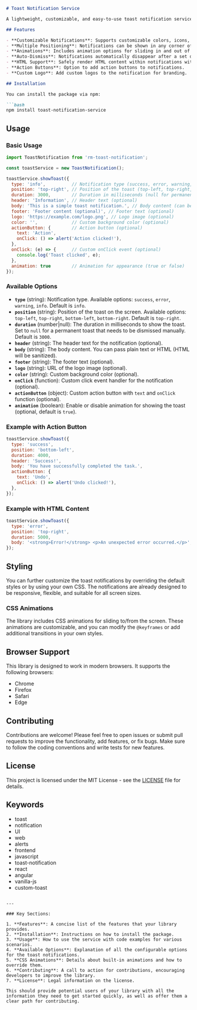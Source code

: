 

```markdown
# Toast Notification Service

A lightweight, customizable, and easy-to-use toast notification service for web applications. This library provides a flexible way to display timed notifications with various styles, animations, and auto-dismiss functionality. Ideal for adding non-intrusive alerts and messages to your web applications.

## Features

- **Customizable Notifications**: Supports customizable colors, icons, headers, footers, and action buttons.
- **Multiple Positioning**: Notifications can be shown in any corner of the screen (`top-left`, `top-right`, `bottom-left`, `bottom-right`).
- **Animations**: Includes animation options for sliding in and out of view.
- **Auto-Dismiss**: Notifications automatically disappear after a set duration or can be dismissed manually.
- **HTML Support**: Safely render HTML content within notifications with XSS protection using [DOMPurify](https://github.com/cure53/DOMPurify).
- **Action Buttons**: Option to add action buttons to notifications.
- **Custom Logo**: Add custom logos to the notification for branding.

## Installation

You can install the package via npm:

```bash
npm install toast-notification-service
```

## Usage

### Basic Usage

```javascript
import ToastNotification from 'rm-toast-notification';

const toastService = new ToastNotification();

toastService.showToast({
  type: 'info',          // Notification type (success, error, warning, info)
  position: 'top-right', // Position of the toast (top-left, top-right, bottom-left, bottom-right)
  duration: 3000,        // Duration in milliseconds (null for permanent)
  header: 'Information', // Header text (optional)
  body: 'This is a simple toast notification.', // Body content (can be plain text or HTML)
  footer: 'Footer content (optional)', // Footer text (optional)
  logo: 'https://example.com/logo.png', // Logo image (optional)
  color: '',             // Custom background color (optional)
  actionButton: {        // Action button (optional)
    text: 'Action',
    onClick: () => alert('Action clicked!'),
  },
  onClick: (e) => {      // Custom onClick event (optional)
    console.log('Toast clicked', e);
  },
  animation: true        // Animation for appearance (true or false)
});
```

### Available Options

- **`type`** (string): Notification type. Available options: `success`, `error`, `warning`, `info`. Default is `info`.
- **`position`** (string): Position of the toast on the screen. Available options: `top-left`, `top-right`, `bottom-left`, `bottom-right`. Default is `top-right`.
- **`duration`** (number|null): The duration in milliseconds to show the toast. Set to `null` for a permanent toast that needs to be dismissed manually. Default is `3000`.
- **`header`** (string): The header text for the notification (optional).
- **`body`** (string): The body content. You can pass plain text or HTML (HTML will be sanitized).
- **`footer`** (string): The footer text (optional).
- **`logo`** (string): URL of the logo image (optional).
- **`color`** (string): Custom background color (optional).
- **`onClick`** (function): Custom click event handler for the notification (optional).
- **`actionButton`** (object): Custom action button with `text` and `onClick` function (optional).
- **`animation`** (boolean): Enable or disable animation for showing the toast (optional, default is `true`).

### Example with Action Button

```javascript
toastService.showToast({
  type: 'success',
  position: 'bottom-left',
  duration: 4000,
  header: 'Success!',
  body: 'You have successfully completed the task.',
  actionButton: {
    text: 'Undo',
    onClick: () => alert('Undo clicked!'),
  },
});
```

### Example with HTML Content

```javascript
toastService.showToast({
  type: 'error',
  position: 'top-right',
  duration: 5000,
  body: '<strong>Error!</strong> <p>An unexpected error occurred.</p>',
});
```

## Styling

You can further customize the toast notifications by overriding the default styles or by using your own CSS. The notifications are already designed to be responsive, flexible, and suitable for all screen sizes.

### CSS Animations

The library includes CSS animations for sliding to/from the screen. These animations are customizable, and you can modify the `@keyframes` or add additional transitions in your own styles.

## Browser Support

This library is designed to work in modern browsers. It supports the following browsers:

- Chrome
- Firefox
- Safari
- Edge

## Contributing

Contributions are welcome! Please feel free to open issues or submit pull requests to improve the functionality, add features, or fix bugs. Make sure to follow the coding conventions and write tests for new features.

## License

This project is licensed under the MIT License - see the [LICENSE](LICENSE) file for details.

## Keywords

- toast
- notification
- UI
- web
- alerts
- frontend
- javascript
- toast-notification
- react
- angular
- vanilla-js
- custom-toast
```

---

### Key Sections:

1. **Features**: A concise list of the features that your library provides.
2. **Installation**: Instructions on how to install the package.
3. **Usage**: How to use the service with code examples for various scenarios.
4. **Available Options**: Explanation of all the configurable options for the toast notifications.
5. **CSS Animations**: Details about built-in animations and how to override them.
6. **Contributing**: A call to action for contributions, encouraging developers to improve the library.
7. **License**: Legal information on the license.

This should provide potential users of your library with all the information they need to get started quickly, as well as offer them a clear path for contributing.